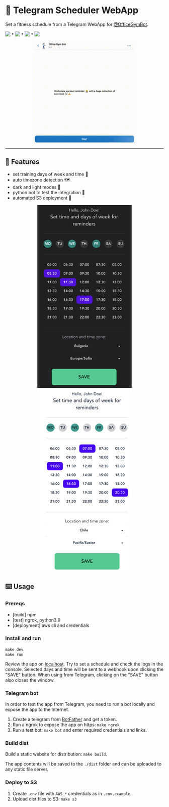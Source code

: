 # 📆 Telegram Scheduler WebApp 

Set a fitness schedule from a Telegram WebApp for [@OfficeGymBot][tg-ogb-link].

![][mit-badge] * [![][tg-ogb-badge]][tg-ogb-link] * [![][web-ogb-badge]][web-ogb-link] * ![][used-badge]

[mit-badge]: https://img.shields.io/badge/license-MIT-lightgreen
[tg-ogb-badge]: https://img.shields.io/badge/try-telegram-blue?logo=telegram&logoColor=white
[tg-ogb-link]: https://t.me/officegymbot
[web-ogb-badge]: https://img.shields.io/badge/try-web-yellow?logoColor=white
[web-ogb-link]: https://office-gym-bot.website.yandexcloud.net
[used-badge]: https://img.shields.io/badge/activated-%3E%203k%20times-green?logo=telegram&logoColor=white

<div align="center">
  <img src="./public/example.gif">
</div>

---

## 📱 Features 
- set training days of week and time 💪
- auto timezone detection 🗺️
- dark and light modes 🚥
- python bot to test the integration 🤖
- automated S3 deployment 🚀

<div align="center">
  <img src="./public/ogb_dark.png" alt="dark theme" width="300"/>
  <img src="./public/ogb_light.png" alt="light theme" width="300"/>
</div>

## ⌨️ Usage

### Prereqs
- [build] npm
- [test] ngrok, python3.9
- [deployment] aws cli and credentials

### Install and run
```shell
make dev
make run
```
Review the app on [localhost](http://localhost:5173).
Try to set a schedule and check the logs in the console.
Selected days and time will be sent to a webhook upon clicking the "SAVE" button.
When using from Telegram, clicking on the "SAVE" button also closes the window.

### Telegram bot

In order to test the app from Telegram, you need to 
run a bot locally and expose the app to the Internet.

1. Create a telegram from [BotFather](https://t.me/botfather) and get a token.
2. Run a ngrok to expose the app on https: `make ngrok`
3. Run a test bot: `make bot` and enter required credentials and links.

### Build dist

Build a static website for distribution: ``make build``.

The app contents will be saved to the `./dist` folder and can be uploaded to any static file server.

### Deploy to S3

1. Create `.env` file with `AWS_*` credentials as in `.env.example`.
2. Upload dist files to S3: `make s3`
